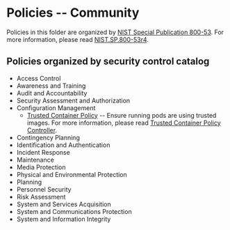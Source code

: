 # Policies -- Community
Policies in this folder are organized by [NIST Special Publication 800-53](https://nvd.nist.gov/800-53). For more information, please read [NIST.SP.800-53r4](https://nvlpubs.nist.gov/nistpubs/SpecialPublications/NIST.SP.800-53r4.pdf).

## Policies organized by security control catalog

* Access Control
* Awareness and Training
* Audit and Accountability
* Security Assessment and Authorization
* Configuration Management
  * [Trusted Container Policy](./CM%20Configuration%20Management/policy-trusted-container.yaml) -- Ensure running pods are using trusted images. For more information, please read [Trusted Container Policy Controller](https://github.com/ycao56/trusted-container-policy-controller).
* Contingency Planning
* Identification and Authentication
* Incident Response
* Maintenance
* Media Protection
* Physical and Environmental Protection
* Planning
* Personnel Security
* Risk Assessment
* System and Services Acquisition
* System and Communications Protection
* System and Information Integrity




